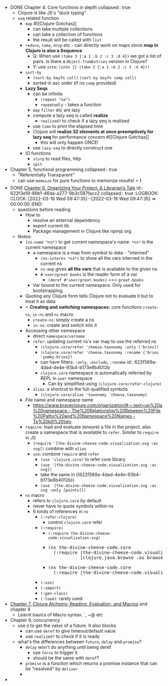 - DONE Chapter 4: Core functions in depth
  collapsed:: true
  - Clojure is like JS's "duck typing"
  - `seq` related function
    - `map` #[[Clojure Gotchas]]
      - can take multiple collections
      - can take a collection of functions
      - the result will be called with `list`
    - `reduce`, `take`, `drop` etc - can directly work on maps since **map in Clojure is also a Sequence**
      - Q: When use `(take 3 {:a 1 :b 2 :c 3 :d 4})` we got a list of pairs. Is there a `Object.fromEntries` version in Clojure?
      - Y: use `into`: `(into {} (take 3 {:a 1 :b 2 :c 3 :d 4}))`
    - `sort-by`
      - `(sort-by keyfn coll)` `(sort-by keyfn comp coll)`
      - sorted in asc order (if no `comp` provided)
    - **Lazy Seqs**
      - can be infinite
        - `(repeat "na")`
        - `repeatedly` - takes a function
      - `map` `filter` etc are lazy
      - compute a lazy seq is called **realize**
        - `realized?` to check if a lazy seq is realized
      - use `time` to print the elapsed time
      - Clojure will **realize 32 elements at once preemptively for lazy seq** for performance concern #[[Clojure Gotchas]]
        - this will only happen ONCE!
      - use `lazy-seq` to directly construct one
    - IO functions
      - `slurp` to read files, http
      - `spit`
- Chapter 5, functional programming
  collapsed:: true
  - "Referentially Transparent"
  - can use `memoize` for pure functions to memorize results! ⭐ ❗
- DONE [Chapter 6, Organizing Your Project: A Librarian’s Tale](https://www.braveclojure.com/organization/)
  id:: 622f3e19-89b1-46da-a277-9b3c587facc2
  collapsed:: true
  :LOGBOOK:
  CLOCK: [2022-03-16 Wed 09:47:35]--[2022-03-16 Wed 09:47:35] => 00:00:00
  :END:
  - questions before reading
    - How to
      - resolve an external dependency
      - export current lib
      - Package management in Clojure like npmjs org
  - Notes:
    - `(ns-name *ns*)` to get current namespace's name. `*ns*` is the current namespace
      - a namespace is a map from symbol to data - "interned"
        - `(ns-interns *ns*)` to show all the vars interned in the current ns
        - `ns-map` gives **all the vars** that is available to the given ns
        - `#'user/great-books` is the reader form of a var
          - `(deref #'user/great-books)` === `great-books`
      - Var bound to the current namespace. Only used for bootstrapping.
    - Quoting any Clojure form tells Clojure not to evaluate it but to treat it as data
    - ⭐ **Creating and switching namespaces:** core functions `create-ns`, `in-ns` and `ns` macro
      - `create-ns`: simply create a ns
      - `in-ns`: create and switch into it
    - Accessing other namespace
      - direct `namespace/varname`
      - `refer`: updating current ns's var map to use the referred ns
        - `(clojure.core/refer 'cheese.taxonomy :only ['bries])`
        - `(clojure.core/refer 'cheese.taxonomy :rename {'bries 'yummy-bries})`
        - can have filters: `:only`, `:exclude`, `:rename`
          id:: 622f569a-4dad-4e4e-93b4-b173e8b4012b
        - `clojure.core` namespace is automatically referred by REPL in `user` namespace
          - Can by simplified using `(clojure.core/refer-clojure)`
      - `alias`: a shortcut to the full-qualified symbols
        - `(clojure.core/alias 'taxonomy 'cheese.taxonomy)`
    - File name and namespace name
      - https://www.braveclojure.com/organization/#:~:text=up%20a%20namespace.-,The%20Relationship%20Between%20File%20Paths%20and%20Namespace%20Names,-To%20kill%20two
    - `require`: load and evaluate (ensure) a file in the project. also create a namespace that is available to `refer`. Similar to `require` in JS
      - `(require '[the-divine-cheese-code.visualization.svg :as svg])` combine with `alias`
      - `use`: combine `require` and `refer`
        - `(use 'clojure.core)` to refer core library
        - `(use '[the-divine-cheese-code.visualization.svg :as svg])`
        - take the same in ((622f569a-4dad-4e4e-93b4-b173e8b4012b))
        - `(use '[the-divine-cheese-code.visualization.svg :as svg :only [points]])`
    - `ns` macro
      - refers to `clojure.core` by default
      - never have to quote symbols within ns
      - 6 kinds of references in `ns`
        - `(:refer-clojure)`
          - control `clojure.core` refer
        - `(:require)`
          - `(:require the-divine-cheese-code.visualization.svg)`
          - <pre>(ns the-divine-cheese-code.core
              (:require [the-divine-cheese-code.visualization.svg :as svg]
                        [clojure.java.browse :as browse]))</pre>
          - <pre>(ns the-divine-cheese-code.core
              (:require [the-divine-cheese-code.visualization.svg :refer [points]]))
            </pre>
        - `(:use)`
        - `(:import)`
        - `(:gen-class)`
        - `(:load)`: rarely used
- [Chapter 7, Clojure Alchemy: Reading, Evaluation, and Macros](https://www.braveclojure.com/read-and-eval/) and chapter 8
  - Learnt basics of Macro syntax. \`, \~@ etc
- Chapter 9, concurrency
  - use `@` to get the value of a future. It also blocks.
    - can use `deref` to give timeout/default value
    - use `realized?` to check if it is ready
  - what's the differences between `future`, `delay` and `promise`?
    - `delay` won't do anything until being deref
      - use `force` to trigger it
      - should be the same with `deref`?
    - `promise` is a function which returns a promise instance that can be "resolved" by `deliver`
    -
-
